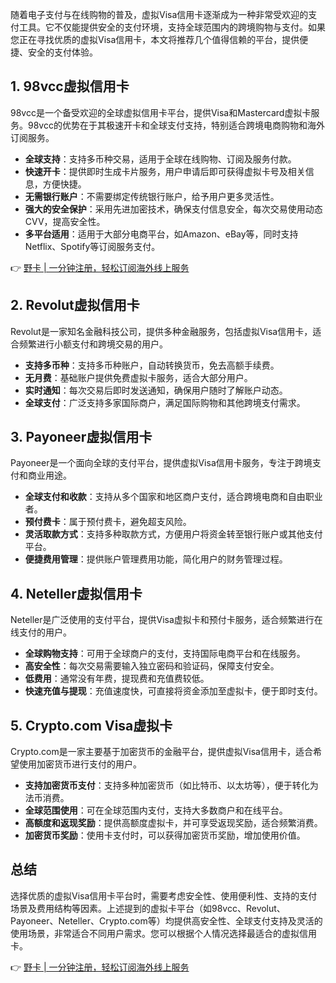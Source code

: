 随着电子支付与在线购物的普及，虚拟Visa信用卡逐渐成为一种非常受欢迎的支付工具。它不仅能提供安全的支付环境，支持全球范围内的跨境购物与支付。如果您正在寻找优质的虚拟Visa信用卡，本文将推荐几个值得信赖的平台，提供便捷、安全的支付体验。

## 1. 98vcc虚拟信用卡

98vcc是一个备受欢迎的全球虚拟信用卡平台，提供Visa和Mastercard虚拟卡服务。98vcc的优势在于其极速开卡和全球支付支持，特别适合跨境电商购物和海外订阅服务。

- **全球支持**：支持多币种交易，适用于全球在线购物、订阅及服务付款。
- **快速开卡**：提供即时生成卡片服务，用户申请后即可获得虚拟卡号及相关信息，方便快捷。
- **无需银行账户**：不需要绑定传统银行账户，给予用户更多灵活性。
- **强大的安全保护**：采用先进加密技术，确保支付信息安全，每次交易使用动态CVV，提高安全性。
- **多平台适用**：适用于大部分电商平台，如Amazon、eBay等，同时支持Netflix、Spotify等订阅服务支付。

👉 [野卡 | 一分钟注册，轻松订阅海外线上服务](https://bit.ly/bewildcard)

## 2. Revolut虚拟信用卡

Revolut是一家知名金融科技公司，提供多种金融服务，包括虚拟Visa信用卡，适合频繁进行小额支付和跨境交易的用户。

- **支持多币种**：支持多币种账户，自动转换货币，免去高额手续费。
- **无月费**：基础账户提供免费虚拟卡服务，适合大部分用户。
- **实时通知**：每次交易后即时发送通知，确保用户随时了解账户动态。
- **全球支付**：广泛支持多家国际商户，满足国际购物和其他跨境支付需求。

## 3. Payoneer虚拟信用卡

Payoneer是一个面向全球的支付平台，提供虚拟Visa信用卡服务，专注于跨境支付和商业用途。

- **全球支付和收款**：支持从多个国家和地区商户支付，适合跨境电商和自由职业者。
- **预付费卡**：属于预付费卡，避免超支风险。
- **灵活取款方式**：支持多种取款方式，方便用户将资金转至银行账户或其他支付平台。
- **便捷费用管理**：提供账户管理费用功能，简化用户的财务管理过程。

## 4. Neteller虚拟信用卡

Neteller是广泛使用的支付平台，提供Visa虚拟卡和预付卡服务，适合频繁进行在线支付的用户。

- **全球购物支持**：可用于全球商户的支付，支持国际电商平台和在线服务。
- **高安全性**：每次交易需要输入独立密码和验证码，保障支付安全。
- **低费用**：通常没有年费，提现费和充值费较低。
- **快速充值与提现**：充值速度快，可直接将资金添加至虚拟卡，便于即时支付。

## 5. Crypto.com Visa虚拟卡

Crypto.com是一家主要基于加密货币的金融平台，提供虚拟Visa信用卡，适合希望使用加密货币进行支付的用户。

- **支持加密货币支付**：支持多种加密货币（如比特币、以太坊等），便于转化为法币消费。
- **全球范围使用**：可在全球范围内支付，支持大多数商户和在线平台。
- **高额度和返现奖励**：提供高额度虚拟卡，并可享受返现奖励，适合频繁消费。
- **加密货币奖励**：使用卡支付时，可以获得加密货币奖励，增加使用价值。

## 总结

选择优质的虚拟Visa信用卡平台时，需要考虑安全性、使用便利性、支持的支付场景及费用结构等因素。上述提到的虚拟卡平台（如98vcc、Revolut、Payoneer、Neteller、Crypto.com等）均提供高安全性、全球支付支持及灵活的使用场景，非常适合不同用户需求。您可以根据个人情况选择最适合的虚拟信用卡。

👉 [野卡 | 一分钟注册，轻松订阅海外线上服务](https://bit.ly/bewildcard)